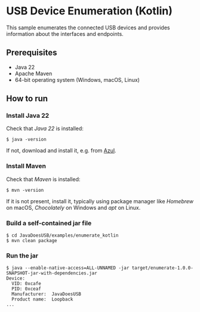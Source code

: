 # USB Device Enumeration (Kotlin)

This sample enumerates the connected USB devices and provides information about the interfaces and endpoints.

## Prerequisites

- Java 22
- Apache Maven
- 64-bit operating system (Windows, macOS, Linux)

## How to run

### Install Java 22

Check that *Java 22* is installed:

```shell
$ java -version
```

If not, download and install it, e.g. from [Azul](https://www.azul.com/downloads/?package=jdk).

### Install Maven

Check that *Maven* is installed:

```shell
$ mvn -version
```

If it is not present, install it, typically using package manager like *Homebrew* on macOS, *Chocolately* on Windows and *apt* on Linux.

### Build a self-contained jar file

```shell
$ cd JavaDoesUSB/examples/enumerate_kotlin
$ mvn clean package
```

### Run the jar

```shell
$ java --enable-native-access=ALL-UNNAMED -jar target/enumerate-1.0.0-SNAPSHOT-jar-with-dependencies.jar
Device:
  VID: 0xcafe
  PID: 0xceaf
  Manufacturer:  JavaDoesUSB
  Product name:  Loopback
...
```

